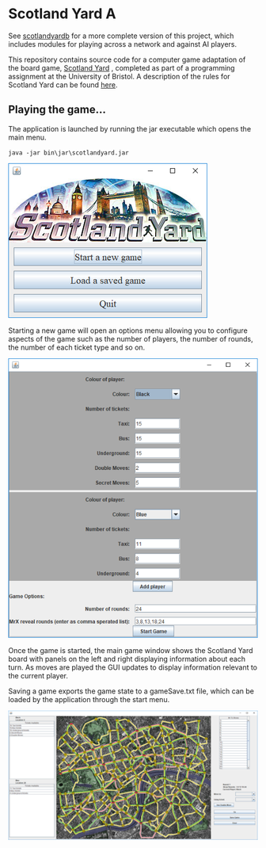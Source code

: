 # Scotland Yard A

See [scotlandyardb](<https://github.com/dkeitley/scotlandyardB>) for a more complete version of this project, which includes modules for playing across a network and against AI players. 

This repository contains source code for a computer game adaptation of the board game,  [Scotland Yard](https://en.wikipedia.org/wiki/Scotland_Yard_(board_game)) , completed as part of a programming assignment at the University of Bristol.  A description of the rules for Scotland Yard can be found [here](resources/Scotland_Yard_Rules.pdf). 



## Playing the game...

The application is launched by running the jar executable which opens the main menu. 

```
java -jar bin\jar\scotlandyard.jar
```



![Start menu](resources/start_gui.PNG)



Starting a new game will open an options menu allowing you to configure aspects of the game such as the number of players, the number of rounds, the number of each ticket type and so on. 

![Create game menu](resources/options_gui.PNG)



Once the game is started, the main game window shows the Scotland Yard board with panels on the left and right displaying information about each turn.  As moves are played the GUI updates to display information relevant to the current player. 

Saving a game exports the game state to a gameSave.txt file, which can be loaded by the application through the start menu. 



![Main GUI](resources/main_gui.PNG)








